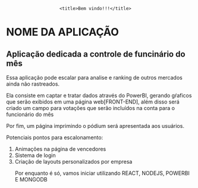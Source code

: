                         <title>Bem vindo!!!</title>

<h1>NOME DA APLICAÇÃO</h1>
<h2>Aplicação dedicada a controle de funcinário do mês</h2>
<p> Essa aplicação pode escalar para analise e ranking de outros mercados ainda não rastreados.</p>
<p> Ela consiste em captar e tratar dados através do PowerBI, gerando gŕaficos que serão exibidos em uma página web[FRONT-END], além disso será criado um campo para votações que serão incluídos na conta para o funcionário do mês</p>
<p> Por fim, um página imprimindo o pódium será apresentada aos usuários.</p>

<p> Potenciais pontos para escalonamento:</p>
<ol>
<li>Animações na página de vencedores</li>
<li>Sistema de login</li>
<li>Criação de layouts personalizados por empresa</li>

<p>Por enquanto é só, vamos iniciar utilizando REACT, NODEJS, POWERBI E MONGODB</p>
